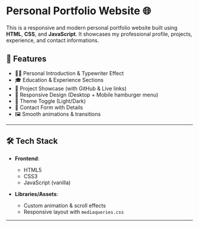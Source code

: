 # Personal Portfolio Website 🌐

This is a responsive and modern personal portfolio website built using **HTML**, **CSS**, and **JavaScript**. It showcases my professional profile, projects, experience, and contact informations.

<!-- ## 📌 Live Demo

[View Portfolio](https://your-portfolio-link.com)  
(*Replace with your actual hosted link if available*)

--- -->

## 📁 Features

- 🧑‍💼 Personal Introduction & Typewriter Effect
- 🎓 Education & Experience Sections
- 💼 Project Showcase (with GitHub & Live links)
- 📱 Responsive Design (Desktop + Mobile hamburger menu)
- 🎨 Theme Toggle (Light/Dark)
- 📧 Contact Form with Details
- 🖼️ Smooth animations & transitions

---

## 🛠️ Tech Stack

- **Frontend**:  
  - HTML5  
  - CSS3  
  - JavaScript (vanilla)

- **Libraries/Assets**:  
  - Custom animation & scroll effects  
  - Responsive layout with `mediaqueries.css`

---

